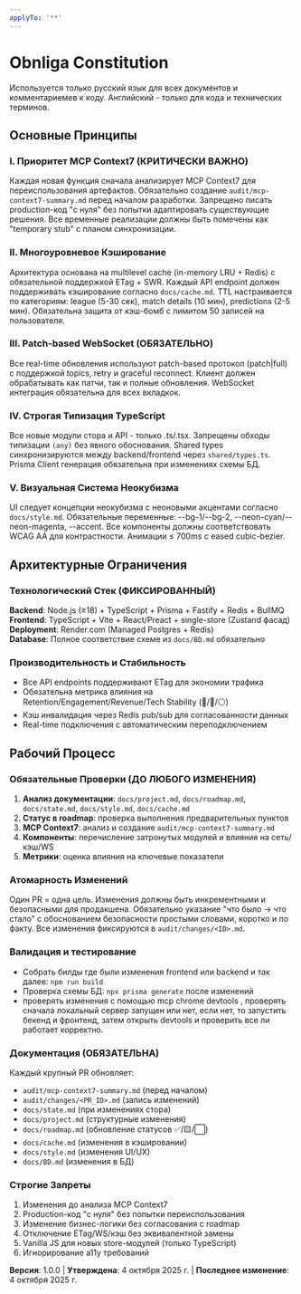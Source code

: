 ```yaml
---
applyTo: '**'
---
```

# Obnliga Constitution
<!-- Футбольная лига Обнинска - Telegram WebApp -->
Используется только русский язык для всех документов и комментариемев к коду. Английский - только для кода и технических терминов.

## Основные Принципы

### I. Приоритет MCP Context7 (КРИТИЧЕСКИ ВАЖНО)
Каждая новая функция сначала анализирует MCP Context7 для переиспользования артефактов. Обязательно создание `audit/mcp-context7-summary.md` перед началом разработки. Запрещено писать production-код "с нуля" без попытки адаптировать существующие решения. Все временные реализации должны быть помечены как "temporary stub" с планом синхронизации.

### II. Многоуровневое Кэширование
Архитектура основана на multilevel cache (in-memory LRU + Redis) с обязательной поддержкой ETag + SWR. Каждый API endpoint должен поддерживать кэширование согласно `docs/cache.md`. TTL настраивается по категориям: league (5-30 сек), match details (10 мин), predictions (2-5 мин). Обязательна защита от кэш-бомб с лимитом 50 записей на пользователя.

### III. Patch-based WebSocket (ОБЯЗАТЕЛЬНО)
Все real-time обновления используют patch-based протокол (patch|full) с поддержкой topics, retry и graceful reconnect. Клиент должен обрабатывать как патчи, так и полные обновления. WebSocket интеграция обязательна для всех вкладкок.

### IV. Строгая Типизация TypeScript
Все новые модули стора и API - только .ts/.tsx. Запрещены обходы типизации `(any)` без явного обоснования. Shared types синхронизируются между backend/frontend через `shared/types.ts`. Prisma Client генерация обязательна при изменениях схемы БД.

### V. Визуальная Система Неокубизма
UI следует концепции неокубизма с неоновыми акцентами согласно `docs/style.md`. Обязательные переменные: --bg-1/--bg-2, --neon-cyan/--neon-magenta, --accent. Все компоненты должны соответствовать WCAG AA для контрастности. Анимации ≤ 700ms с eased cubic-bezier.

## Архитектурные Ограничения

### Технологический Стек (ФИКСИРОВАННЫЙ)
**Backend**: Node.js (≥18) + TypeScript + Prisma + Fastify + Redis + BullMQ  
**Frontend**: TypeScript + Vite + React/Preact + single-store (Zustand фасад)  
**Deployment**: Render.com (Managed Postgres + Redis)  
**Database**: Полное соответствие схеме из `docs/BD.md` обязательно

### Производительность и Стабильность
- Все API endpoints поддерживают ETag для экономии трафика
- Обязательна метрика влияния на Retention/Engagement/Revenue/Tech Stability (🔴/🔵/⚪)
- Кэш инвалидация через Redis pub/sub для согласованности данных
- Real-time подключения с автоматическим переподключением

## Рабочий Процесс

### Обязательные Проверки (ДО ЛЮБОГО ИЗМЕНЕНИЯ)
1. **Анализ документации**: `docs/project.md`, `docs/roadmap.md`, `docs/state.md`, `docs/style.md`, `docs/cache.md`
2. **Статус в roadmap**: проверка выполнения предварительных пунктов
3. **MCP Context7**: анализ и создание `audit/mcp-context7-summary.md`
4. **Компоненты**: перечисление затронутых модулей и влияния на сеть/кэш/WS
5. **Метрики**: оценка влияния на ключевые показатели

### Атомарность Изменений
Один PR = одна цель. Изменения должны быть инкрементными и безопасными для продакшена. Обязательно указание "что было → что стало" с обоснованием безопасности простыми словами, коротко и по факту. Все изменения фиксируются в `audit/changes/<ID>.md`.

### Валидация и тестирование
- Собрать билды где были изменения frontend или backend и так далее: `npm run build`
- Проверка схемы БД: `npx prisma generate` после изменений
- проверять изменения с помощью mcp chrome devtools , проверять сначала локальный сервер запущен или нет, если нет, то запустить бекенд и фронтенд, затем открыть devtools и проверить все ли работает корректно.

### Документация (ОБЯЗАТЕЛЬНА)
Каждый крупный PR обновляет:
- `audit/mcp-context7-summary.md` (перед началом)
- `audit/changes/<PR_ID>.md` (запись изменений)
- `docs/state.md` (при изменениях стора)
- `docs/project.md` (структурные изменения)
- `docs/roadmap.md` (обновление статусов ✅/🟨/⬜)
- `docs/cache.md` (изменения в кэшировании)
- `docs/style.md` (изменения UI/UX)
- `docs/BD.md` (изменения в БД)

### Строгие Запреты
1. Изменения до анализа MCP Context7
2. Production-код "с нуля" без попытки переиспользования
3. Изменение бизнес-логики без согласования с roadmap
4. Отключение ETag/WS/кэш без эквивалентной замены
5. Vanilla JS для новых store-модулей (только TypeScript)
6. Игнорирование a11y требований

**Версия**: 1.0.0 | **Утверждена**: 4 октября 2025 г. | **Последнее изменение**: 4 октября 2025 г.